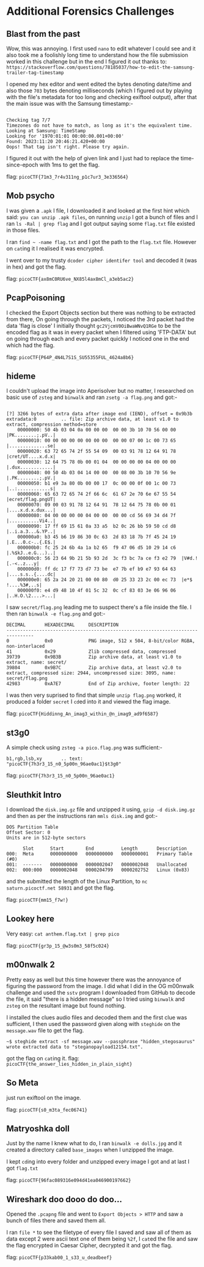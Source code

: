 # Additional Forensics Challenges

## Blast from the past

Wow, this was annoying. I first used `nano` to edit whatever I could see and it also took me a foolishly long time to understand how the file submission worked in this challenge but in the end I figured it out thanks to: `https://stackoverflow.com/questions/78185037/how-to-edit-the-samsung-trailer-tag-timestamp`


I opened my hex editor and went edited the bytes denoting date/time and also those `703` bytes denoting milliseconds (which I figured out by playing with the file's metadata for too long and checking exiftool output), after that the main issue was with the Samsung timestamp:-

```

Checking tag 7/7
Timezones do not have to match, as long as it's the equivalent time.
Looking at Samsung: TimeStamp
Looking for '1970:01:01 00:00:00.001+00:00'
Found: 2023:11:20 20:46:21.420+00:00
Oops! That tag isn't right. Please try again.
```

I figured it out with the help of given link and I just had to replace the time-since-epoch with 1ms to get the flag.

flag: `picoCTF{71m3_7r4v311ng_p1c7ur3_3e336564}`


## Mob psycho

I was given a `.apk` I file, I downloaded it and looked at the first hint which said: `you can unzip .apk files`, on running `unzip` I got a bunch of files and I ran `ls -Ral | grep flag` and I got output saying some `flag.txt` file existed in those files.


I ran `find ~ -name flag.txt` and I got the path to the `flag.txt` file. However on `cat`ing it I realised it was encrypted.

I went over to my trusty `dcoder cipher identifer tool` and decoded it (was in hex) and got the flag.

flag: `picoCTF{ax8mC0RU6ve_NX85l4ax8mCl_a3eb5ac2}`


## PcapPoisoning

I checked the Export Objects section but there was nothing to be extracted from there, On going through the 
packets, I noticed the 3rd packet had the data 'flag is close' I initially thought `gc2VjcmV0OiBwaWNvQ1RGe` to 
be the encoded flag as it was in every packet when I filtered using 'FTP-DATA' but on going through each and 
every packet quickly I noticed one in the end which had the flag.

flag: `picoCTF{P64P_4N4L7S1S_SU55355FUL_4624a8b6}`


## hideme

I couldn't upload the image into Aperisolver but no matter, I researched on basic use of `zsteg` and `binwalk` and ran `zsetg -a flag.png` and got:-

```

[?] 3266 bytes of extra data after image end (IEND), offset = 0x9b3b
extradata:0         .. file: Zip archive data, at least v1.0 to extract, compression method=store
    00000000: 50 4b 03 04 0a 00 00 00  00 00 3b 10 70 56 00 00  |PK........;.pV..|
    00000010: 00 00 00 00 00 00 00 00  00 00 07 00 1c 00 73 65  |..............se|
    00000020: 63 72 65 74 2f 55 54 09  00 03 91 78 12 64 91 78  |cret/UT....x.d.x|
    00000030: 12 64 75 78 0b 00 01 04  00 00 00 00 04 00 00 00  |.dux............|
    00000040: 00 50 4b 03 04 14 00 00  00 08 00 3b 10 70 56 9e  |.PK........;.pV.|
    00000050: b1 e9 3a 80 0b 00 00 17  0c 00 00 0f 00 1c 00 73  |..:............s|
    00000060: 65 63 72 65 74 2f 66 6c  61 67 2e 70 6e 67 55 54  |ecret/flag.pngUT|
    00000070: 09 00 03 91 78 12 64 91  78 12 64 75 78 0b 00 01  |....x.d.x.dux...|
    00000080: 04 00 00 00 00 04 00 00  00 00 cd 56 69 34 d4 7f  |...........Vi4..|
    00000090: 17 ff 69 15 61 0a 33 a5  b2 0c 26 bb 59 50 cd d8  |..i.a.3...&.YP..|
    000000a0: b3 45 b6 19 86 30 0c 63  2d 83 18 7b 7f 45 24 19  |.E...0.c-..{.E$.|
    000000b0: fc 25 24 6b 4a 1a b2 65  f9 47 06 d5 10 29 14 c6  |.%$kJ..e.G...)..|
    000000c0: 56 23 64 9b 21 5b 93 2d  3c f3 bc 7a ce f3 e2 79  |V#d.![.-<..z...y|
    000000d0: ff dc 17 f7 73 d7 73 be  e7 7b ef b9 e7 93 64 63  |....s.s..{....dc|
    000000e0: 65 2a 24 20 21 00 00 80  d0 25 33 23 2c 00 ec 73  |e*$ !....%3#,..s|
    000000f0: e4 d9 48 10 4f 01 5c 32  0c cf 83 03 3e 06 96 06  |..H.O.\2....>...|

```

I saw `secret/flag.png` leading me to suspect there's a file inside the file. I then ran `binwalk -e flag.png` and got:-

```
DECIMAL       HEXADECIMAL     DESCRIPTION
--------------------------------------------------------------------------------
0             0x0             PNG image, 512 x 504, 8-bit/color RGBA, non-interlaced
41            0x29            Zlib compressed data, compressed
39739         0x9B3B          Zip archive data, at least v1.0 to extract, name: secret/
39804         0x9B7C          Zip archive data, at least v2.0 to extract, compressed size: 2944, uncompressed size: 3095, name: secret/flag.png
42983         0xA7E7          End of Zip archive, footer length: 22
```

I was then very suprised to find that simple `unzip flag.png` worked, it produced a folder `secret` I `cd`ed 
into it and viewed the flag image.


flag: `picoCTF{Hiddinng_An_imag3_within_@n_imag9_ad9f6587}`

## st3g0

A simple check using `zsteg -a pico.flag.png` was sufficient:-

```
b1,rgb,lsb,xy       .. text: "picoCTF{7h3r3_15_n0_5p00n_96ae0ac1}$t3g0"

```

flag: `picoCTF{7h3r3_15_n0_5p00n_96ae0ac1}`


## Sleuthkit Intro

I download the `disk.img.gz` file and unzipped it using, `gzip -d disk.img.gz` and then as per the instructions ran `mmls disk.img` and got:-


```
DOS Partition Table
Offset Sector: 0
Units are in 512-byte sectors

      Slot      Start        End          Length       Description
000:  Meta      0000000000   0000000000   0000000001   Primary Table (#0)
001:  -------   0000000000   0000002047   0000002048   Unallocated
002:  000:000   0000002048   0000204799   0000202752   Linux (0x83)
```

and the submitted the length of the Linux Partition, to `nc saturn.picoctf.net 58931` and got the flag.

flag: `picoCTF{mm15_f7w!}`


## Lookey here

Very easy: `cat anthem.flag.txt | grep pico`

flag: `picoCTF{gr3p_15_@w3s0m3_58f5c024}`


## m00nwalk 2

Pretty easy as well but this time however there was the annoyance of figuring the password from the image. I did what I did in the OG m00nwalk challenge and used the `sstv` program I downloaded from GitHub to decode the file, it said "there is a hidden message" so I tried using `binwalk` and `zsteg` on the resultant image but found nothing.

I installed the clues audio files and decoded them and the first clue was sufficient, I then used the password given along with `steghide` on the `message.wav` file to get the flag.

```
~$ steghide extract -sf message.wav --passphrase "hidden_stegosaurus"
wrote extracted data to "steganopayload12154.txt".
```

got the flag on `cat`ing it. flag: `picoCTF{the_answer_lies_hidden_in_plain_sight}`

## So Meta

just run exiftool on the image.

flag: `picoCTF{s0_m3ta_fec06741}`

## Matryoshka doll

Just by the name I knew what to do, I ran `binwalk -e dolls.jpg` and it created a directory called `base_images` when I unzipped the image.

I kept `cd`ing into every folder and unzipped every image I got and at last I got `flag.txt`

flag: `picoCTF{96fac089316e094d41ea046900197662}`


## Wireshark doo dooo do doo...

Opened the `.pcapng` file and went to `Export Objects > HTTP` and saw a bunch of files there and saved them all.

I ran `file *` to see the filetype of every file I saved and saw all of them as data except 2 were ascii text one of them being `%2f`, I `cat`ed the file and saw the flag encrypted in Caesar Cipher, decrypted it and got the flag.

flag: `picoCTF{p33kab00_1_s33_u_deadbeef}`


